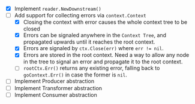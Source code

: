 - [x] Implement `reader.NewDownstream()`
- [ ] Add support for collecting errors via `context.Context`
  - [x] Closing the context with error causes the whole context tree to be closed
  - [x] Errors can be signaled anywhere in the `Context Tree`, and propagated
  upwards until it reaches the root context.
  - [x] Errors are signaled by `ctx.Close(err)` where `err != nil`.
  - [x] Errors are stored in the root context. Need a way to allow any node in the
  tree to signal an error and propagate it to the root context.
  - [ ] `rootCtx.Err()` returns any existing error, falling back to `goContext.Err()`
  in case the former is `nil`.
- [ ] Implement Producer abstraction
- [ ] Implement Transformer abstraction
- [ ] Implement Consumer abstraction
